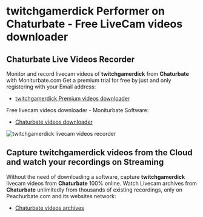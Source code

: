 # twitchgamerdick Performer on Chaturbate - Free LiveCam videos downloader

## Chaturbate Live Videos Recorder

Monitor and record livecam videos of **twitchgamerdick** from **Chaturbate** with Moniturbate.com
Get a premium trial for free by just and only registering with your Email address:
* [twitchgamerdick Premium videos downloader](https://moniturbate.com/request-demo-licence-key.html)

Free livecam videos downloader - Moniturbate Software:
* [Chaturbate videos downloader](https://moniturbate.com/moniturbate-download-software.html)

![twitchgamerdick livecam videos recorder](https://peachurnet.com/templates/moniturbate-software.png)


## Capture twitchgamerdick videos from the Cloud and watch your recordings on Streaming

Without the need of downloading a software, capture **twitchgamerdick** livecam videos from **Chaturbate** 100% online.
Watch Livecam archives from **Chaturbate** unlimitedly from thousands of existing recordings, only on Peachurbate.com and its websites network:
* [Chaturbate videos archives](https://peachurnet.com/)